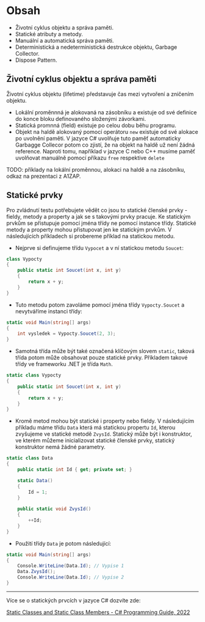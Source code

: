 # Obsah
- Životní cyklus objektu a správa paměti. 
- Statické atributy a metody. 
- Manuální a automatická správa paměti. 
- Deterministická a nedeterministická destrukce objektu, Garbage Collector. 
- Dispose Pattern.

## Životní cyklus objektu a správa paměti

Životní cyklus objektu (lifetime) představuje čas mezi vytvoření a zničením objektu. 

- Lokální proměnnná je alokovaná na zásobníku a existuje od své definice do konce bloku definovaného složenými závorkami.
- Statická promnná (field) existuje po celou dobu běhu programu.
- Objekt na haldě alokovaný pomocí operátoru `new` existuje od své alokace po uvolnění paměti. V jazyce C# uvolňuje tuto paměť automaticky Garbagge Collecor potom co zjistí, že na objekt na haldě už není žádná reference. Naproti tomu, například v jazyce C nebo C++ musíme paměť uvolňovat manuálně pomocí příkazu `free` respektive `delete`

TODO: příklady na lokální proměnnou, alokaci na haldě a na zásobníku, odkaz na prezentaci z A1ZAP.

## Statické prvky

Pro zvládnutí testu potřebujete vědět co jsou to statické členské prvky - fieldy, metody a property a jak se s takovými prvky pracuje. Ke statickým prvkům se přistupuje pomocí jména třídy ne pomocí instance třídy. Statické metody a property mohou přistupovat jen ke statickým prvkům. V následujících příkladech si probereme příklad na statickou metodu.

* Nejprve si definujeme třídu `Vypocet` a v ní statickou metodu `Soucet`:
```cs 
class Vypocty
{
    public static int Soucet(int x, int y)
    {
        return x + y;
    }
}
```
* Tuto metodu potom zavoláme pomocí jména třídy `Vypocty.Soucet` a nevytváříme instanci třídy:

```cs 
static void Main(string[] args)
{
    int vysledek = Vypocty.Soucet(2, 3);
}
```

* Samotná třída může být také označená klíčovým slovem `static`, taková třída potom může obsahovat pouze statické prvky. Příkladem takové třídy ve frameworku .NET je třída `Math`.

```cs 
static class Vypocty
{
    public static int Soucet(int x, int y)
    {
        return x + y;
    }
}
```

* Kromě metod mohou být statické i property nebo fieldy. V následujícím příkladu máme třídu `Data` která má statickou propertu `Id`, kterou zvyšujeme ve statické metodě `ZvysId`. Statický může být i konstruktor, ve kterém můžeme inicializovat statické členské prvky, statický konstruktor nemá žádné parametry.

```cs 
static class Data
{
    public static int Id { get; private set; }

    static Data()
    {
        Id = 1;
    }
    
    public static void ZvysId()
    {
        ++Id;
    }
}
```

* Použití třídy `Data` je potom následující:

```cs 
static void Main(string[] args)
{
    Console.WriteLine(Data.Id); // Vypise 1
    Data.ZvysId(); 
    Console.WriteLine(Data.Id); // Vypise 2
}
```
---
Více se o statických prvcích v jazyce C# dozvíte zde:

[Static Classes and Static Class Members - C# Programming Guide, 2022](https://docs.microsoft.com/en-us/dotnet/csharp/programming-guide/classes-and-structs/static-classes-and-static-class-members)
